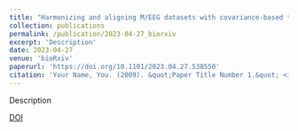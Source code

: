 ```yaml
---
title: "Harmonizing and aligning M/EEG datasets with covariance-based techniques to enhance predictive regression modeling"
collection: publications
permalink: /publication/2023-04-27_biorxiv
excerpt: 'Description'
date: 2023-04-27
venue: 'bioRxiv'
paperurl: 'https://doi.org/10.1101/2023.04.27.538550'
citation: 'Your Name, You. (2009). &quot;Paper Title Number 1.&quot; <i>Journal 1</i>. 1(1).'
---
```


Description

[DOI](https://doi.org/10.1101/2023.04.27.538550)
